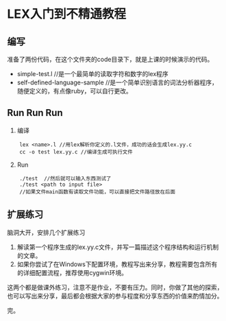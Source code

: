 # LEX入门到不精通教程


## 编写

准备了两份代码，在这个文件夹的code目录下，就是上课的时候演示的代码。

* simple-test.l //是一个最简单的读取字符和数字的lex程序
* self-defined-language-sample
//是一个简单识别语言的词法分析器程序，随便定义的，有点像ruby，可以自行更改。

## Run Run Run

1. 编译

```
    lex <name>.l //用lex解析你定义的.l文件，成功的话会生成lex.yy.c
    cc -o test lex.yy.c //编译生成可执行文件
```

2. Run

```
    ./test  //然后就可以输入东西测试了
    ./test <path to input file>
    //如果文件main函数有读取文件功能，可以直接把文件路径放在后面
```

## 扩展练习

脑洞大开，安排几个扩展练习

1. 解读第一个程序生成的lex.yy.c文件，并写一篇描述这个程序结构和运行机制的文章。
2. 如果你尝试了在Windows下配置环境，教程写出来分享，教程需要包含所有的详细配置流程，推荐使用cygwin环境。

这两个都是做课外练习，注意不是作业，不要有压力。同时，你做了其他的探索，也可以写出来分享，最后都会根据大家的参与程度和分享东西的价值来酌情加分。

完。
